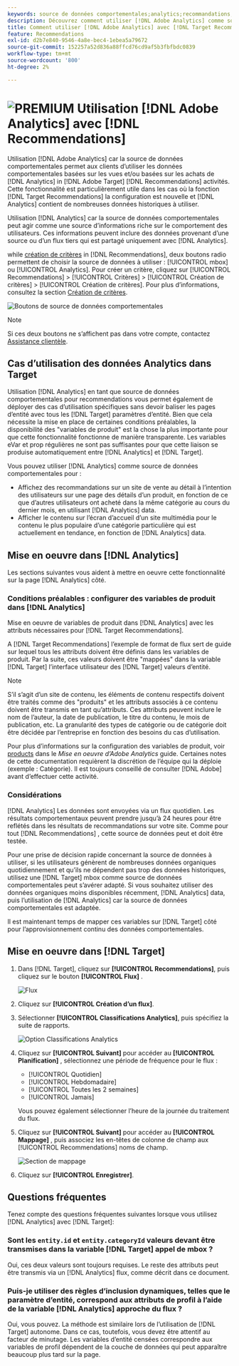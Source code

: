 ```yaml
---
keywords: source de données comportementales;analytics;recommandations;critères;variables de produits
description: Découvrez comment utiliser [!DNL Adobe Analytics] comme source de données comportementales pour utiliser les données comportementales basées sur les vues et/ou basées sur les achats de [!DNL Analytics] in [!DNL Target Recommendations].
title: Comment utiliser [!DNL Adobe Analytics] avec [!DNL Target Recommendations]?
feature: Recommendations
exl-id: d2b7e840-9546-4a8e-bec4-1ebea5a79672
source-git-commit: 152257a52d836a88ffcd76cd9af5b3fbfbdc0839
workflow-type: tm+mt
source-wordcount: '800'
ht-degree: 2%

---
```


# ![PREMIUM](/help/main/assets/premium.png) Utilisation [!DNL Adobe Analytics] avec [!DNL Recommendations]

Utilisation [!DNL Adobe Analytics] car la source de données comportementales permet aux clients d’utiliser les données comportementales basées sur les vues et/ou basées sur les achats de [!DNL Analytics] in [!DNL Adobe Target] [!DNL Recommendations] activités. Cette fonctionnalité est particulièrement utile dans les cas où la fonction [!DNL Target Recommendations] la configuration est nouvelle et [!DNL Analytics] contient de nombreuses données historiques à utiliser.

Utilisation [!DNL Analytics] car la source de données comportementales peut agir comme une source d’informations riche sur le comportement des utilisateurs. Ces informations peuvent inclure des données provenant d’une source ou d’un flux tiers qui est partagé uniquement avec [!DNL Analytics].

while [création de critères](/help/main/c-recommendations/c-algorithms/create-new-algorithm.md) in [!DNL Recommendations], deux boutons radio permettent de choisir la source de données à utiliser : [!UICONTROL mbox] ou [!UICONTROL Analytics]. Pour créer un critère, cliquez sur [!UICONTROL Recommendations] > [!UICONTROL Critères] > [!UICONTROL Création de critères] > [!UICONTROL Création de critères]. Pour plus dʼinformations, consultez la section [Création de critères](/help/main/c-recommendations/c-algorithms/create-new-algorithm.md).

![Boutons de source de données comportementales](assets/behavioral-data-source.png)

>[!NOTE]
>
>Si ces deux boutons ne s’affichent pas dans votre compte, contactez [Assistance clientèle](/help/main/cmp-resources-and-contact-information.md#reference_ACA3391A00EF467B87930A450050077C).

## Cas d’utilisation des données Analytics dans Target

Utilisation [!DNL Analytics] en tant que source de données comportementales pour recommendations vous permet également de déployer des cas d’utilisation spécifiques sans devoir baliser les pages d’entité avec tous les [!DNL Target] paramètres d’entité. Bien que cela nécessite la mise en place de certaines conditions préalables, la disponibilité des &quot;variables de produit&quot; est la chose la plus importante pour que cette fonctionnalité fonctionne de manière transparente. Les variables eVar et prop régulières ne sont pas suffisantes pour que cette liaison se produise automatiquement entre [!DNL Analytics] et [!DNL Target].

Vous pouvez utiliser [!DNL Analytics] comme source de données comportementales pour :

* Affichez des recommandations sur un site de vente au détail à l’intention des utilisateurs sur une page des détails d’un produit, en fonction de ce que d’autres utilisateurs ont acheté dans la même catégorie au cours du dernier mois, en utilisant [!DNL Analytics] data.
* Afficher le contenu sur l’écran d’accueil d’un site multimédia pour le contenu le plus populaire d’une catégorie particulière qui est actuellement en tendance, en fonction de [!DNL Analytics] data.

## Mise en oeuvre dans [!DNL Analytics]

Les sections suivantes vous aident à mettre en oeuvre cette fonctionnalité sur la page [!DNL Analytics] côté.

### Conditions préalables : configurer des variables de produit dans [!DNL Analytics]

Mise en oeuvre de variables de produit dans [!DNL Analytics] avec les attributs nécessaires pour [!DNL Target Recommendations].

A [!DNL Target Recommendations] l’exemple de format de flux sert de guide sur lequel tous les attributs doivent être définis dans les variables de produit. Par la suite, ces valeurs doivent être &quot;mappées&quot; dans la variable [!DNL Target] l’interface utilisateur des [!DNL Target] valeurs d’entité.

>[!NOTE]
>
>S’il s’agit d’un site de contenu, les éléments de contenu respectifs doivent être traités comme des &quot;produits&quot; et les attributs associés à ce contenu doivent être transmis en tant qu’attributs. Ces attributs peuvent inclure le nom de l’auteur, la date de publication, le titre du contenu, le mois de publication, etc. La granularité des types de catégorie ou de catégorie doit être décidée par l’entreprise en fonction des besoins du cas d’utilisation.

Pour plus d’informations sur la configuration des variables de produit, voir [products](https://experienceleague.adobe.com/docs/analytics/implementation/vars/page-vars/products.html) dans le *Mise en oeuvre d’Adobe Analytics* guide. Certaines notes de cette documentation requièrent la discrétion de l’équipe qui la déploie (exemple : Catégorie). Il est toujours conseillé de consulter [!DNL Adobe] avant d’effectuer cette activité.

### Considérations

[!DNL Analytics] Les données sont envoyées via un flux quotidien. Les résultats comportementaux peuvent prendre jusqu’à 24 heures pour être reflétés dans les résultats de recommandations sur votre site. Comme pour tout [!DNL Recommendations] , cette source de données peut et doit être testée.

Pour une prise de décision rapide concernant la source de données à utiliser, si les utilisateurs génèrent de nombreuses données organiques quotidiennement et qu’ils ne dépendent pas trop des données historiques, utilisez une [!DNL Target] mbox comme source de données comportementales peut s’avérer adapté. Si vous souhaitez utiliser des données organiques moins disponibles récemment, [!DNL Analytics] data, puis l’utilisation de [!DNL Analytics] car la source de données comportementales est adaptée.

Il est maintenant temps de mapper ces variables sur [!DNL Target] côté pour l’approvisionnement continu des données comportementales.

## Mise en oeuvre dans [!DNL Target]

1. Dans [!DNL Target], cliquez sur **[!UICONTROL Recommendations]**, puis cliquez sur le bouton **[!UICONTROL Flux]** .

   ![Flux](/help/main/c-recommendations/c-algorithms/assets/feeds-tab.png)

1. Cliquez sur **[!UICONTROL Création d’un flux]**.

1. Sélectionner **[!UICONTROL Classifications Analytics]**, puis spécifiez la suite de rapports.

   ![Option Classifications Analytics](/help/main/c-recommendations/c-algorithms/assets/analytics-classifications.png)

1. Cliquez sur **[!UICONTROL Suivant]** pour accéder au **[!UICONTROL Planification]** , sélectionnez une période de fréquence pour le flux :

   * [!UICONTROL Quotidien]
   * [!UICONTROL Hebdomadaire]
   * [!UICONTROL Toutes les 2 semaines]
   * [!UICONTROL Jamais]

   Vous pouvez également sélectionner l’heure de la journée du traitement du flux.

1. Cliquez sur **[!UICONTROL Suivant]** pour accéder au  **[!UICONTROL Mappage]** , puis associez les en-têtes de colonne de champ aux [!UICONTROL Recommendations] noms de champ.

   ![Section de mappage](/help/main/c-recommendations/c-algorithms/assets/mapping.png)

1. Cliquez sur **[!UICONTROL Enregistrer]**.

## Questions fréquentes 

Tenez compte des questions fréquentes suivantes lorsque vous utilisez [!DNL Analytics] avec [!DNL Target]:

### Sont les `entity.id` et `entity.categoryId` valeurs devant être transmises dans la variable [!DNL Target] appel de mbox ?

Oui, ces deux valeurs sont toujours requises. Le reste des attributs peut être transmis via un [!DNL Analytics] flux, comme décrit dans ce document.

### Puis-je utiliser des règles d’inclusion dynamiques, telles que le paramètre d’entité, correspond aux attributs de profil à l’aide de la variable [!DNL Analytics] approche du flux ?

Oui, vous pouvez. La méthode est similaire lors de l’utilisation de [!DNL Target] autonome. Dans ce cas, toutefois, vous devez être attentif au facteur de minutage. Les variables d’entité censées correspondre aux variables de profil dépendent de la couche de données qui peut apparaître beaucoup plus tard sur la page.
